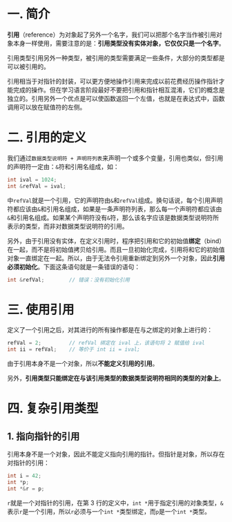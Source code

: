 # 一. 简介

**引用**（reference）为对象起了另外一个名字，我们可以把那个名字当作被引用对象本身一样使用，需要注意的是：**引用类型没有实体对象，它仅仅只是一个名字**。

引用类型引用另外一种类型，被引用的类型需要满足一些条件，大部分的类型都是可以被引用的。

引用相当于对指针的封装，可以更方便地操作引用来完成以前花费经历操作指针才能完成的操作。但在学习语言阶段最好不要把引用和指针相互混淆，它们的概念是独立的。引用另外一个优点是可以使函数返回一个左值，也就是在表达式中，函数调用可以放在赋值符的左侧。



# 二. 引用的定义

我们通过`数据类型说明符 + 声明符列表`来声明一个或多个变量，引用也类似，但引用的声明符一定由：`&`符和引用名组成，如：

```c++
int ival = 1024;
int &refVal = ival;
```

中`refVal`就是一个引用，它的声明符由`&`和`refVal`组成。换句话说，每个引用声明符都应该由`&`和引用名组成，如果是一条声明符列表，那么每一个声明符都应该由`&`和引用名组成。如果某个声明符没有`&`符，那么该名字应该是数据类型说明符所表示的类型，而非对数据类型说明符的引用。

另外，由于引用没有实体，在定义引用时，程序把引用和它的初始值**绑定**（bind）在一起，而不是将初始值拷贝给引用。而且一旦初始化完成，引用将和它的初始值对象一直绑定在一起。所以，由于无法令引用重新绑定到另外一个对象，因此**引用必须初始化**。下面这条语句就是一条错误的语句：

```c++
int &refVal;		// 错误：没有初始化引用
```



# 三. 使用引用

定义了一个引用之后，对其进行的所有操作都是在与之绑定的对象上进行的：

```c++
refVal = 2;			// refVal 绑定在 ival 上，该语句将 2 赋值给 ival
int ii = refVal;	// 等价于 int ii = ival;
```

由于引用本身不是一个对象，所以**不能定义引用的引用**。

另外，**引用类型只能绑定在与该引用类型的数据类型说明符相同的类型的对象上**。



# 四. 复杂引用类型

## 1. 指向指针的引用

引用本身不是一个对象，因此不能定义指向引用的指针。但指针是对象，所以存在对指针的引用：

```c++
int i = 42;
int *p;
int *&r = p;
```

`r`就是一个对指针的引用，在第 3 行的定义中，`int *`用于指定引用的对象类型，`&`表示`r`是一个引用，所以`r`必须与一个`int *`类型绑定，而`p`是一个`int *`类型。